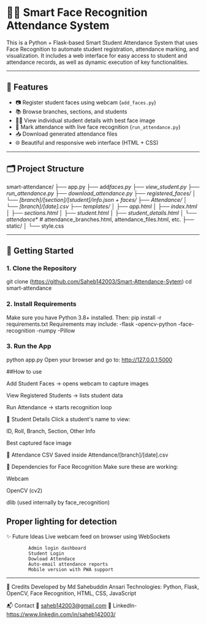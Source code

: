 # 👨‍🎓 Smart Face Recognition Attendance System

This is a Python + Flask-based Smart Student Attendance System that uses Face Recognition to automate student registration, attendance marking, and visualization. It includes a web interface for easy access to student and attendance records, as well as dynamic execution of key functionalities.

---

## 🔧 Features

- 📷 Register student faces using webcam (`add_faces.py`)
- 📚 Browse branches, sections, and students
- 🧑‍💼 View individual student details with best face image
- 📡 Mark attendance with live face recognition (`run_attendance.py`)
- 📥 Download generated attendance files
- 🌐 Beautiful and responsive web interface (HTML + CSS)

---

## 🗂️ Project Structure

smart-attendance/
            ├── app.py
            ├── add*faces.py
            ├── view_student.py
            ├── run_attendance.py
            ├── download_attendance.py
            ├── registered_faces/
            │ └── [branch]/[section]/[student]/info.json + faces/
            ├── Attendance/
            │ └── [branch]/[date].csv
            ├── templates/
            │ ├── app.html
            │ ├── index.html
            │ ├── sections.html
            │ ├── student.html
            │ ├── student_details.html
            │ └── attendance*\* # attendance_branches.html, attendance_files.html, etc.
            ├── static/
            │ └── style.css

---

## 🚀 Getting Started

### 1. Clone the Repository

git clone (https://github.com/Saheb142003/Smart-Attendance-Sytem)
cd smart-attendance

### 2. Install Requirements

Make sure you have Python 3.8+ installed. Then:
pip install -r requirements.txt
Requirements may include:
-flask
-opencv-python
-face-recognition
-numpy
-Pillow

### 3. Run the App

python app.py
Open your browser and go to:
http://127.0.0.1:5000

##How to use

Add Student Faces → opens webcam to capture images

View Registered Students → lists student data

Run Attendance → starts recognition loop

🔹 Student Details
Click a student's name to view:

ID, Roll, Branch, Section, Other Info

Best captured face image

🔹 Attendance CSV
Saved inside Attendance/[branch]/[date].csv

📸 Dependencies for Face Recognition
Make sure these are working:

Webcam

OpenCV (cv2)

dlib (used internally by face_recognition)

## Proper lighting for detection

✨ Future Ideas
Live webcam feed on browser using WebSockets

            Admin login dashboard
            Student Login
            Dowload Attendace
            Auto-email attendance reports
            Mobile version with PWA support

---

🤝 Credits
Developed by Md Sahebuddin Ansari
Technologies: Python, Flask, OpenCV, Face Recognition, HTML, CSS, JavaScript

📬 Contact
📧 saheb142003@gmail.com
🔗 LinkedIn-https://www.linkedin.com/in/saheb142003/

